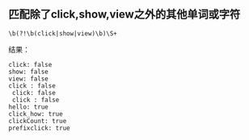 ## 匹配除了click,show,view之外的其他单词或字符
```
\b(?!\b(click|show|view)\b)\S+
```
结果：
```
click: false
show: false
view: false
click : false
 click: false
 click : false
hello: true
click_how: true
clickCount: true
prefixclick: true
```


